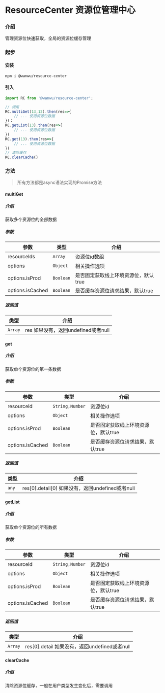 # ResourceCenter 资源位管理中心

### 介绍

管理资源位快速获取，全局的资源位缓存管理

### 起步

#### 安装
```
npm i @wanwu/resource-center
```

#### 引入
```js
import RC from '@wanwu/resource-center';

// 调用
RC.multiGet(13,12).then(res=>{
    // ... 使用资源位数据
})；
RC.getList(13).then(res=>{
    // ... 使用资源位数据
})
RC.get(13).then(res=>{
    // ... 使用资源位数据
})
// 清除缓存
RC.clearCache()
```

### 方法

> 所有方法都是async语法实现的Promise方法

#### multiGet

##### 介绍

获取多个资源位的全部数据

##### 参数

| 参数 | 类型 | 介绍 |
|------|------|------|
| resourceIds | `Array` | 资源位id数组 |
| options | `Object` | 相关操作选项 |
| options.isProd | `Boolean` | 是否固定获取线上环境资源位，默认true |
| options.isCached | `Boolean` | 是否缓存资源位请求结果，默认true |

##### 返回值

| 类型 | 介绍 |
|------|------|
| `Array` | res 如果没有，返回undefined或者null |

#### get

##### 介绍

获取单个资源位的第一条数据

##### 参数

| 参数 | 类型 | 介绍 |
|------|------|------|
| resourceId | `String,Number` | 资源位id |
| options | `Object` | 相关操作选项 |
| options.isProd | `Boolean` | 是否固定获取线上环境资源位，默认true |
| options.isCached | `Boolean` | 是否缓存资源位请求结果，默认true |

##### 返回值

| 类型 | 介绍 |
|------|------|
| `any` | res[0].detail[0]  如果没有，返回undefined或者null |


#### getList

##### 介绍

获取单个资源位的所有数据

##### 参数

| 参数 | 类型 | 介绍 |
|------|------|------|
| resourceId | `String,Number` | 资源位id |
| options | `Object` | 相关操作选项 |
| options.isProd | `Boolean` | 是否固定获取线上环境资源位，默认true |
| options.isCached | `Boolean` | 是否缓存资源位请求结果，默认true |

##### 返回值

| 类型 | 介绍 |
|------|------|
| `Array` | res[0].detail 如果没有，返回undefined或者null |


#### clearCache
##### 介绍
清除资源位缓存，一般在用户类型发生变化后，需要调用
